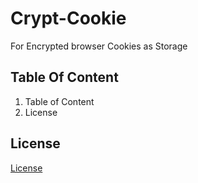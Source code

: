 # Crypt-Cookie
For Encrypted browser Cookies as Storage

## Table Of Content
1. Table of Content
2. License

## License
[License](LICENSE)